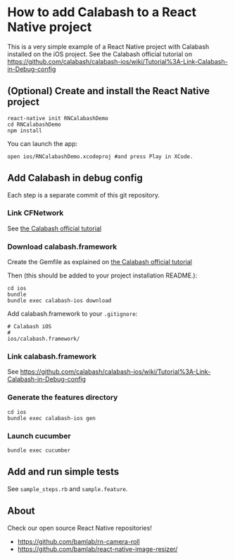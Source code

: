 # How to add Calabash to a React Native project

This is a very simple example of a React Native project with Calabash installed on the iOS project. See the Calabash official tutorial on https://github.com/calabash/calabash-ios/wiki/Tutorial%3A-Link-Calabash-in-Debug-config

## (Optional) Create and install the React Native project

```
react-native init RNCalabashDemo
cd RNCalabashDemo
npm install
```

You can launch the app:

```
open ios/RNCalabashDemo.xcodeproj #and press Play in XCode.
```

## Add Calabash in debug config

Each step is a separate commit of this git repository.

### Link CFNetwork

See [the Calabash official tutorial](https://github.com/calabash/calabash-ios/wiki/Tutorial%3A-Link-Calabash-in-Debug-config)

### Download calabash.framework

Create the Gemfile as explained on [the Calabash official tutorial](https://github.com/calabash/calabash-ios/wiki/Tutorial%3A-Link-Calabash-in-Debug-config)

Then (this should be added to your project installation README.):

```
cd ios
bundle
bundle exec calabash-ios download
```

Add calabash.framework to your `.gitignore`:

```
# Calabash iOS
#
ios/calabash.framework/
```

### Link calabash.framework

See https://github.com/calabash/calabash-ios/wiki/Tutorial%3A-Link-Calabash-in-Debug-config

### Generate the features directory

```
cd ios
bundle exec calabash-ios gen
```

### Launch cucumber

```
bundle exec cucumber
```

## Add and run simple tests

See `sample_steps.rb` and `sample.feature`.

## About

Check our open source React Native repositories!

 * https://github.com/bamlab/rn-camera-roll
 * https://github.com/bamlab/react-native-image-resizer/
